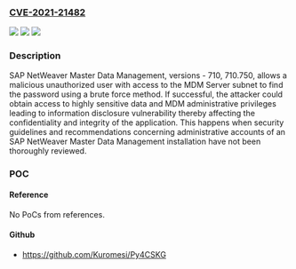 ### [CVE-2021-21482](https://cve.mitre.org/cgi-bin/cvename.cgi?name=CVE-2021-21482)
![](https://img.shields.io/static/v1?label=Product&message=SAP%20NetWeaver%20Master%20Data%20Management&color=blue)
![](https://img.shields.io/static/v1?label=Version&message=%3C710%20&color=brighgreen)
![](https://img.shields.io/static/v1?label=Vulnerability&message=Information%20disclosure&color=brighgreen)

### Description

SAP NetWeaver Master Data Management, versions - 710, 710.750, allows a malicious unauthorized user with access to the MDM Server subnet to find the password using a brute force method. If successful, the attacker could obtain access to highly sensitive data and MDM administrative privileges leading to information disclosure vulnerability thereby affecting the confidentiality and integrity of the application. This happens when security guidelines and recommendations concerning administrative accounts of an SAP NetWeaver Master Data Management installation have not been thoroughly reviewed.

### POC

#### Reference
No PoCs from references.

#### Github
- https://github.com/Kuromesi/Py4CSKG

